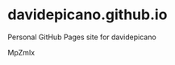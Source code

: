 # davidepicano.github.io
Personal GitHub Pages site for davidepicano

























MpZmIx
